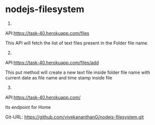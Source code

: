 # nodejs-filesystem

1)

API:https://task-40.herokuapp.com/files

This API will fetch the list of text files present in the Folder file name.

2)

API:https://task-40.herokuapp.com/files/add

This put method will create a new text file inside folder file name with current date as file name and time stamp inside file

3)

API:https://task-40.herokuapp.com/

Its endpoint for Home


Git-URL: https://github.com/vivekananthanG/nodejs-filesystem.git
